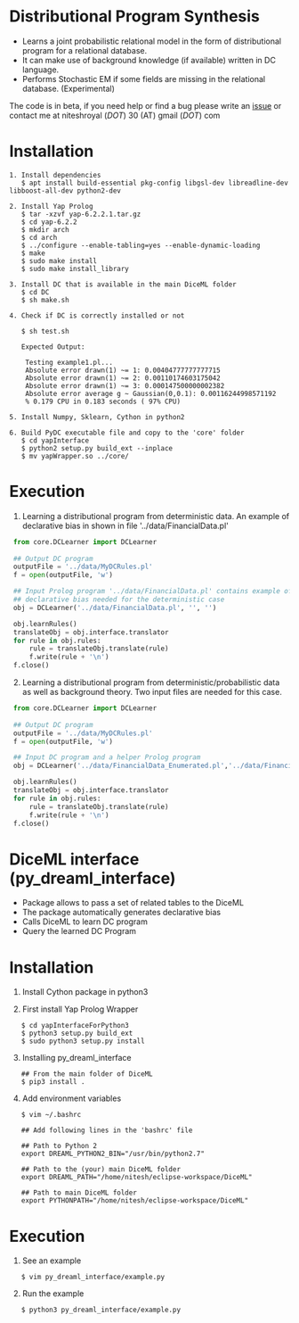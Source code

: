 # Distributional Program Synthesis
* Learns a joint probabilistic relational model in the form of distributional program for a relational database.
* It can make use of background knowledge (if available) written in DC language.
* Performs Stochastic EM if some fields are missing in the relational database. (Experimental)

The code is in beta, if you need help or find a bug please write an [issue](https://github.com/niteshroyal/DistributionalProgramSynthesis/issues) or contact me at niteshroyal (_DOT_) 30 (AT) gmail (_DOT_) com

Installation
============
```
1. Install dependencies
   $ apt install build-essential pkg-config libgsl-dev libreadline-dev libboost-all-dev python2-dev

2. Install Yap Prolog
   $ tar -xzvf yap-6.2.2.1.tar.gz
   $ cd yap-6.2.2
   $ mkdir arch
   $ cd arch
   $ ../configure --enable-tabling=yes --enable-dynamic-loading
   $ make
   $ sudo make install
   $ sudo make install_library

3. Install DC that is available in the main DiceML folder
   $ cd DC
   $ sh make.sh

4. Check if DC is correctly installed or not

   $ sh test.sh

   Expected Output:

	Testing example1.pl...
	Absolute error drawn(1) ~= 1: 0.00404777777777715
	Absolute error drawn(1) ~= 2: 0.00110174603175042
	Absolute error drawn(1) ~= 3: 0.000147500000002382
	Absolute error average g ~ Gaussian(0,0.1): 0.00116244998571192
	% 0.179 CPU in 0.183 seconds ( 97% CPU)

5. Install Numpy, Sklearn, Cython in python2

6. Build PyDC executable file and copy to the 'core' folder
   $ cd yapInterface
   $ python2 setup.py build_ext --inplace
   $ mv yapWrapper.so ../core/
```
   	
Execution 
=========

1. Learning a distributional program from deterministic data. An example of declarative bias in shown in file '../data/FinancialData.pl'

```python
 from core.DCLearner import DCLearner
 
 ## Output DC program
 outputFile = '../data/MyDCRules.pl'
 f = open(outputFile, 'w')

 ## Input Prolog program '../data/FinancialData.pl' contains example of 
 ## declarative bias needed for the deterministic case 
 obj = DCLearner('../data/FinancialData.pl', '', '')

 obj.learnRules()
 translateObj = obj.interface.translator
 for rule in obj.rules:
     rule = translateObj.translate(rule)
     f.write(rule + '\n')
 f.close()
```

2. Learning a distributional program from deterministic/probabilistic data as well as background theory. Two input files are needed for this case.

```python
 from core.DCLearner import DCLearner
 
 ## Output DC program
 outputFile = '../data/MyDCRules.pl'
 f = open(outputFile, 'w')

 ## Input DC program and a helper Prolog program
 obj = DCLearner('../data/FinancialData_Enumerated.pl','../data/FinancialDataDC.pl','')

 obj.learnRules()
 translateObj = obj.interface.translator
 for rule in obj.rules:
     rule = translateObj.translate(rule)
     f.write(rule + '\n')
 f.close()
```


# DiceML interface (py_dreaml_interface)
* Package allows to pass a set of related tables to the DiceML
* The package automatically generates declarative bias
* Calls DiceML to learn DC program
* Query the learned DC Program

Installation
============

1. Install Cython package in python3

2. First install Yap Prolog Wrapper
```
   $ cd yapInterfaceForPython3
   $ python3 setup.py build_ext
   $ sudo python3 setup.py install
```


3. Installing py_dreaml_interface
```
   ## From the main folder of DiceML
   $ pip3 install .
```

4. Add environment variables 

```
   $ vim ~/.bashrc
   
   ## Add following lines in the 'bashrc' file
   
   ## Path to Python 2
   export DREAML_PYTHON2_BIN="/usr/bin/python2.7"
   
   ## Path to the (your) main DiceML folder
   export DREAML_PATH="/home/nitesh/eclipse-workspace/DiceML"
   
   ## Path to main DiceML folder
   export PYTHONPATH="/home/nitesh/eclipse-workspace/DiceML"
```

Execution 
=========


1. See an example
```
   $ vim py_dreaml_interface/example.py
```

2. Run the example
```
   $ python3 py_dreaml_interface/example.py
```
    







